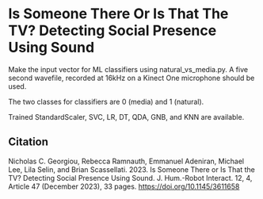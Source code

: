 # Is Someone There Or Is That The TV? Detecting Social Presence Using Sound

Make the input vector for ML classifiers using natural_vs_media.py. 
A five second wavefile, recorded at 16kHz on a Kinect One microphone should be used.

The two classes for classifiers are 0 (media) and 1 (natural).

Trained StandardScaler, SVC, LR, DT, QDA, GNB, and KNN are available.

## Citation

Nicholas C. Georgiou, Rebecca Ramnauth, Emmanuel Adeniran, Michael Lee, Lila Selin, and Brian Scassellati. 2023. Is Someone There or Is That the TV? Detecting Social Presence Using Sound. J. Hum.-Robot Interact. 12, 4, Article 47 (December 2023), 33 pages. https://doi.org/10.1145/3611658

